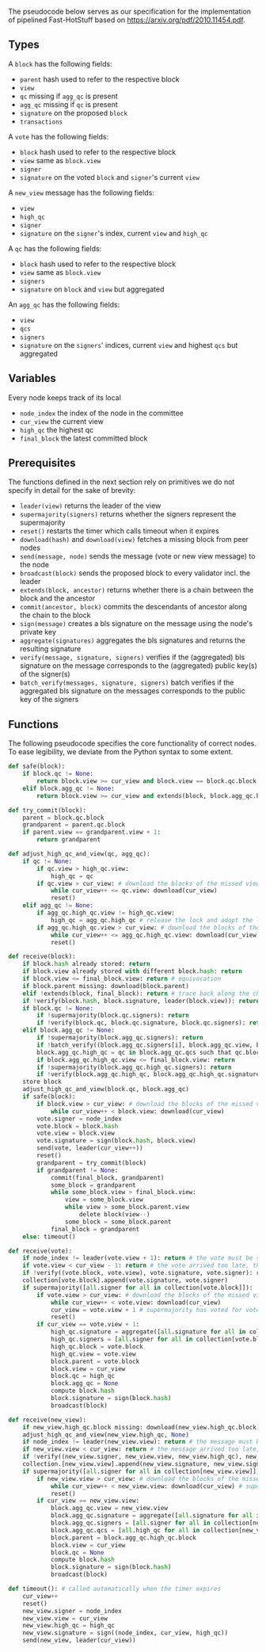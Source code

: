 The pseudocode below serves as our specification for the implementation of pipelined Fast-HotStuff based on https://arxiv.org/pdf/2010.11454.pdf. 

Types
----
A ```block``` has the following fields:
+ ```parent``` hash used to refer to the respective block
+ ```view```
+ ```qc``` missing if ```agg_qc``` is present
+ ```agg_qc``` missing if ```qc``` is present
+ ```signature``` on the proposed ```block```
+ ```transactions```

A ```vote``` has the following fields:
+ ```block``` hash used to refer to the respective block
+ ```view``` same as ```block.view```
+ ```signer```
+ ```signature``` on the voted ```block``` and ```signer```'s current ```view```

A ```new_view``` message has the following fields:
+ ```view```
+ ```high_qc```
+ ```signer```
+ ```signature``` on the ```signer```'s index, current ```view``` and ```high_qc```

A ```qc``` has the following fields:
+ ```block``` hash used to refer to the respective block
+ ```view``` same as ```block.view```
+ ```signers```
+ ```signature``` on ```block``` and ```view``` but aggregated

An ```agg_qc``` has the following fields:
+ ```view```
+ ```qcs```
+ ```signers```
+ ```signature``` on the ```signers```' indices, current ```view``` and highest ```qcs``` but aggregated

Variables
----
Every node keeps track of its local
+ ```node_index``` the index of the node in the committee
+ ```cur_view``` the current view
+ ```high_qc``` the highest qc
+ ```final_block``` the latest committed block

Prerequisites
----
The functions defined in the next section rely on primitives we do not specify in detail for the sake of brevity: 
+ ```leader(view)``` returns the leader of the view
+ ```supermajority(signers)``` returns whether the signers represent the supermajority
+ ```reset()``` restarts the timer which calls timeout when it expires
+ ```download(hash)``` and ```download(view)``` fetches a missing block from peer nodes
+ ```send(message, node)``` sends the message (vote or new view message) to the node
+ ```broadcast(block)``` sends the proposed block to every validator incl. the leader
+ ```extends(block, ancestor)``` returns whether there is a chain between the block and the ancestor
+ ```commit(ancestor, block)``` commits the descendants of ancestor along the chain to the block
+ ```sign(message)``` creates a bls signature on the message using the node's private key
+ ```aggregate(signatures)``` aggregates the bls signatures and returns the resulting signature
+ ```verify(message, signature, signers)``` verifies if the (aggregated) bls signature on the message corresponds to the (aggregated) public key(s) of the signer(s)
+ ```batch_verify(messages, signature, signers)``` batch verifies if the aggregated bls signature on the messages corresponds to the public key of the signers

Functions
----
The following pseudocode specifies the core functionality of correct nodes. To ease legibility, we deviate from the Python syntax to some extent.

```python
def safe(block):
	if block.qc != None:
		return block.view >= cur_view and block.view == block.qc.block.view + 1
	elif block.agg_qc != None:
		return block.view >= cur_view and extends(block, block.agg_qc.high_qc.block)

def try_commit(block):
	parent = block.qc.block
	grandparent = parent.qc.block
	if parent.view == grandparent.view + 1:
		return grandparent

def adjust_high_qc_and_view(qc, agg_qc):
	if qc != None:
		if qc.view > high_qc.view:
			high_qc = qc
		if qc.view > cur_view: # download the blocks of the missed views
			while cur_view++ <= qc.view: download(cur_view) 
			reset()
	elif agg_qc != None:
		if agg_qc.high_qc.view != high_qc.view:
			high_qc = agg_qc.high_qc # release the lock and adopt the lock of the supermajority
		if agg_qc.high_qc.view > cur_view: # download the blocks of the missed views
			while cur_view++ <= agg_qc.high_qc.view: download(cur_view)
			reset()

def receive(block):
	if block.hash already stored: return
	if block.view already stored with different block.hash: return
	if block.view <= final_block.view: return # equivocation
	if block.parent missing: download(block.parent)
	elif !extends(block, final_block): return # trace back along the chain to detect the block where equivocation happened
	if !verify(block.hash, block.signature, leader(block.view)): return
	if block.qc != None:
		if !supermajority(block.qc.signers): return
		if !verify(block.qc, block.qc.signature, block.qc.signers): return
	elif block.agg_qc != None:
		if !supermajority(block.agg_qc.signers): return
		if !batch_verify((block.agg_qc.signers[i], block.agg_qc.view, block.agg_qc.qcs[i]) for i in 0..len(block.agg_qc.signers), block.agg_qc.signature, block.agg_qc.signers): return
		block.agg_qc.high_qc = qc in block.agg_qc.qcs such that qc.block.view == max(all.block.view of all in block.agg_qc.qcs)
		if block.agg_qc.high_qc.view <= final_block.view: return
		if !supermajority(block.agg_qc.high_qc.signers): return
		if !verify(block.agg_qc.high_qc, block.agg_qc.high_qc.signature, block.agg_qc.high_qc.signers): return
	store block
	adjust_high_qc_and_view(block.qc, block.agg_qc)
	if safe(block):
		if block.view > cur_view: # download the blocks of the missed views
			while cur_view++ < block.view: download(cur_view) 
		vote.signer = node_index
		vote.block = block.hash
		vote.view = block.view
		vote.signature = sign(block.hash, block.view)
		send(vote, leader(cur_view++))
		reset()
		grandparent = try_commit(block)
		if grandparent != None: 
			commit(final_block, grandparent)
			some_block = grandparent
			while some_block.view > final_block.view:
				view = some_block.view
				while view > some_block.parent.view
					delete block(view--)
				some_block = some_block.parent
			final_block = grandparent
	else: timeout()

def receive(vote):
	if node_index != leader(vote.view + 1): return # the vote must be sent to someone else
	if vote.view < cur_view - 1: return # the vote arrived too late, the vote doesn't count anymore
	if !verify((vote.block, vote.view), vote.signature, vote.signer): return
	collection[vote.block].append(vote.signature, vote.signer)
	if supermajority([all.signer for all in collection[vote.block]]):
		if vote.view > cur_view: # download the blocks of the missed views
			while cur_view++ < vote.view: download(cur_view) 
			cur_view = vote.view + 1 # supermajority has voted for vote.block and advanced to vote.view + 1
			reset()
		if cur_view == vote.view + 1:
			high_qc.signature = aggregate([all.signature for all in collection[vote.block]])
			high_qc.signers = [all.signer for all in collection[vote.block]]
			high_qc.block = vote.block
			high_qc.view = vote.view
			block.parent = vote.block
			block.view = cur_view
			block.qc = high_qc
			block.agg_qc = None
			compute block.hash
			block.signature = sign(block.hash)
			broadcast(block)

def receive(new_view):
	if new_view.high_qc.block missing: download(new_view.high_qc.block) # download the missing block based on its hash
	adjust_high_qc_and_view(new_view.high_qc, None)
	if node_index != leader(new_view.view): return # the message must be sent to someone else
	if new_view.view < cur_view: return # the message arrived too late, it doesn't count anymore
	if !verify((new_view.signer, new_view.view, new_view.high_qc), new_view.signature, new_view.signer): return
	collection.[new_view.view].append(new_view.signature, new_view.signer, new_view.high_qc)
	if supermajority([all.signer for all in collection[new_view.view]]):
		if new_view.view > cur_view: # download the blocks of the missed views
			while cur_view++ < new_view.view: download(cur_view) # supermajority has sent a new view message and advanced to new_view.view
			reset()
		if cur_view == new_view.view:
			block.agg_qc.view = new_view.view
			block.agg_qc.signature = aggregate([all.signature for all in collection[new_view.view]])
			block.agg_qc.signers = [all.signer for all in collection[new_view.view]]
			block.agg_qc.qcs = [all.high_qc for all in collection[new_view.view]]
			block.parent = block.agg_qc.high_qc.block
			block.view = cur_view
			block.qc = None
			compute block.hash
			block.signature = sign(block.hash)
			broadcast(block)

def timeout(): # called automatically when the timer expires
	cur_view++
	reset()
	new_view.signer = node_index
	new_view.view = cur_view
	new_view.high_qc = high_qc
	new_view.signature = sign((node_index, cur_view, high_qc))
	send(new_view, leader(cur_view))
```
